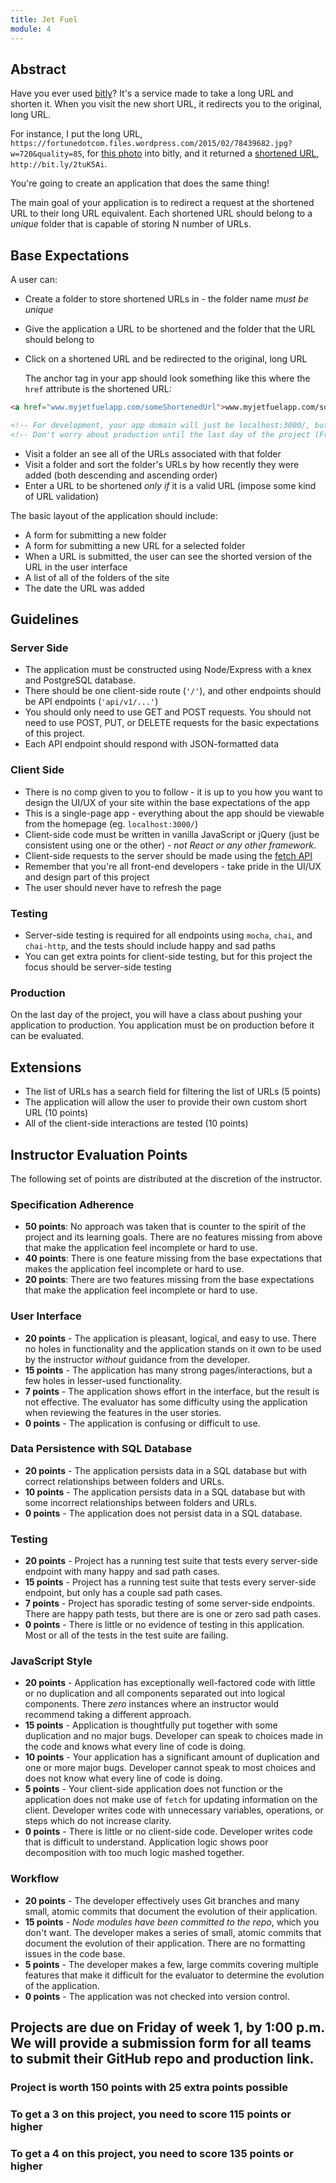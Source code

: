 ```yaml
---
title: Jet Fuel
module: 4
---
```


## Abstract

Have you ever used [bitly](https://bitly.com/)? It's a service made to take a long URL and shorten it. When you visit the new short URL, it redirects you to the original, long URL.

For instance, I put the long URL, `https://fortunedotcom.files.wordpress.com/2015/02/78439682.jpg?w=720&quality=85`, for [this photo](https://fortunedotcom.files.wordpress.com/2015/02/78439682.jpg?w=720&quality=85) into bitly, 
and it returned a [shortened URL](http://bit.ly/2tuK5Ai), `http://bit.ly/2tuK5Ai`.

You're going to create an application that does the same thing! 

The main goal of your application is to redirect a request at the shortened URL to their long URL equivalent. Each shortened URL should belong to a _unique_ folder that is capable of storing N number of URLs.

## Base Expectations

A user can:

* Create a folder to store shortened URLs in - the folder name *must be unique*
* Give the application a URL to be shortened and the folder that the URL should belong to 
* Click on a shortened URL and be redirected to the original, long URL

    The anchor tag in your app should look something like this where the `href` attribute is the shortened URL:

```html
<a href="www.myjetfuelapp.com/someShortenedUrl">www.myjetfuelapp.com/someShortenedUrl</a>

<!-- For development, your app domain will just be localhost:3000/, but for production it will be something like https:/my-jet-fuel-app.heroku.com/ -->
<!-- Don't worry about production until the last day of the project (Friday) -->
```

* Visit a folder an see all of the URLs associated with that folder
* Visit a folder and sort the folder's URLs by how recently they were added (both descending and ascending order)
* Enter a URL to be shortened _only if_ it is a valid URL (impose some kind of URL validation)

The basic layout of the application should include:

* A form for submitting a new folder
* A form for submitting a new URL for a selected folder
* When a URL is submitted, the user can see the shorted version of the URL in the user interface
* A list of all of the folders of the site
* The date the URL was added

## Guidelines

### Server Side

* The application must be constructed using Node/Express with a knex and PostgreSQL database.
* There should be one client-side route (`'/'`), and other endpoints should be API endpoints (`'api/v1/...'`)
* You should only need to use GET and POST requests. You should not need to use POST, PUT, or DELETE requests for the basic expectations of this project.
* Each API endpoint should respond with JSON-formatted data

### Client Side

* There is no comp given to you to follow - it is up to you how you want to design the UI/UX of your site within the base expectations of the app
* This is a single-page app - everything about the app should be viewable from the homepage (eg. `localhost:3000/`)
* Client-side code must be written in vanilla JavaScript or jQuery (just be consistent using one or the other) - _not React or any other framework_.
* Client-side requests to the server should be made using the [fetch API](https://developer.mozilla.org/en-US/docs/Web/API/Fetch_API/Using_Fetch)
* Remember that you're all front-end developers - take pride in the UI/UX and design part of this project
* The user should never have to refresh the page

### Testing

* Server-side testing is required for all endpoints using `mocha`, `chai`, and `chai-http`, and the tests should include happy and sad paths
* You can get extra points for client-side testing, but for this project the focus should be server-side testing

### Production

On the last day of the project, you will have a class about pushing your application to production. You application must be on production 
before it can be evaluated.

## Extensions

- The list of URLs has a search field for filtering the list of URLs (5 points)
- The application will allow the user to provide their own custom short URL (10 points)
- All of the client-side interactions are tested (10 points)

## Instructor Evaluation Points

The following set of points are distributed at the discretion of the instructor.

### Specification Adherence

* **50 points**: No approach was taken that is counter to the spirit of the project and its learning goals. There are no features missing from above that make the application feel incomplete or hard to use.
* **40 points**: There is one feature missing from the base expectations that makes the application feel incomplete or hard to use.
* **20 points**: There are two features missing from the base expectations that make the application feel incomplete or hard to use.

### User Interface

* **20 points** - The application is pleasant, logical, and easy to use. There no holes in functionality and the application stands on it own to be used by the instructor _without_ guidance from the developer.
* **15 points** - The application has many strong pages/interactions, but a few holes in lesser-used functionality.
* **7 points** - The application shows effort in the interface, but the result is not effective. The evaluator has some difficulty using the application when reviewing the features in the user stories.
* **0 points** - The application is confusing or difficult to use.

### Data Persistence with SQL Database

* **20 points** - The application persists data in a SQL database but with correct relationships between folders and URLs.
* **10 points** - The application persists data in a SQL database but with some incorrect relationships between folders and URLs.
* **0 points** - The application does not persist data in a SQL database.

### Testing

* **20 points** - Project has a running test suite that tests every server-side endpoint with many happy and sad path cases.
* **15 points** - Project has a running test suite that tests every server-side endpoint, but only has a couple sad path cases.
* **7 points** - Project has sporadic testing of some server-side endpoints. There are happy path tests, but there are is one or zero sad path cases.
* **0 points** - There is little or no evidence of testing in this application. Most or all of the tests in the test suite are failing.

### JavaScript Style

* **20 points** - Application has exceptionally well-factored code with little or no duplication and all components separated out into logical components. There _zero_ instances where an instructor would recommend taking a different approach.
* **15 points** - Application is thoughtfully put together with some duplication and no major bugs. Developer can speak to choices made in the code and knows what every line of code is doing.
* **10 points** - Your application has a significant amount of duplication and one or more major bugs. Developer cannot speak to most choices and does not know what every line of code is doing.
* **5 points** - Your client-side application does not function or the application does not make use of `fetch` for updating information on the client. Developer writes code with unnecessary variables, operations, or steps which do not increase clarity.
* **0 points** - There is little or no client-side code. Developer writes code that is difficult to understand. Application logic shows poor decomposition with too much logic mashed together.

### Workflow

* **20 points** - The developer effectively uses Git branches and many small, atomic commits that document the evolution of their application.
* **15 points** - *Node modules have been committed to the repo*, which you don't want. The developer makes a series of small, atomic commits that document the evolution of their application. There are no formatting issues in the code base.
* **5 points** - The developer makes a few, large commits covering multiple features that make it difficult for the evaluator to determine the evolution of the application.
* **0 points** - The application was not checked into version control.

## Projects are due on Friday of week 1, by 1:00 p.m. We will provide a submission form for all teams to submit their GitHub repo and production link.

### Project is worth 150 points with 25 extra points possible

### To get a 3 on this project, you need to score 115 points or higher

### To get a 4 on this project, you need to score 135 points or higher